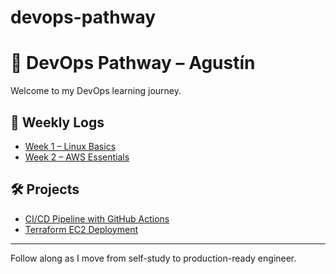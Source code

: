 # devops-pathway
# 🚀 DevOps Pathway – Agustín

Welcome to my DevOps learning journey.

## 📆 Weekly Logs
- [Week 1 – Linux Basics](logs/week1-linux.md)
- [Week 2 – AWS Essentials](logs/week2-aws.md)

## 🛠️ Projects
- [CI/CD Pipeline with GitHub Actions](projects/cicd-pipeline.md)
- [Terraform EC2 Deployment](projects/terraform-ec2.md)

---

Follow along as I move from self-study to production-ready engineer.
